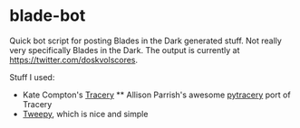 # blade-bot

Quick bot script for posting Blades in the Dark generated stuff.  Not
really very specifically Blades in the Dark.  The output is currently 
at https://twitter.com/doskvolscores.

Stuff I used:

* Kate Compton's [Tracery](https://tracery.io/)
** Allison Parrish's awesome [pytracery](https://github.com/aparrish/pytracery) port of Tracery
* [Tweepy](http://www.tweepy.org), which is nice and simple
